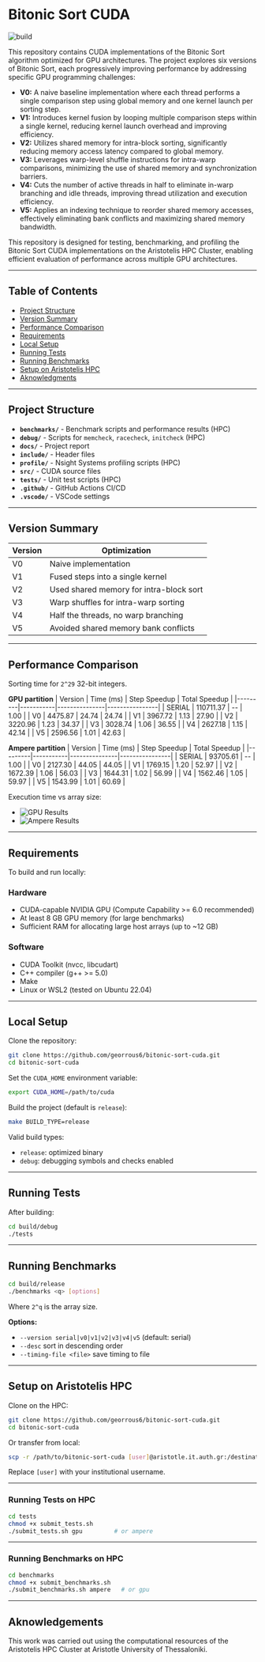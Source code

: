 # Bitonic Sort CUDA

![build](https://github.com/georrous6/bitonic-sort-cuda/actions/workflows/build.yml/badge.svg)


This repository contains CUDA implementations of the Bitonic Sort algorithm optimized for GPU 
architectures. The project explores six versions of Bitonic Sort, each progressively improving 
performance by addressing specific GPU programming challenges:

- **V0:** A naive baseline implementation where each thread performs a single comparison step 
using global memory and one kernel launch per sorting step.
- **V1:** Introduces kernel fusion by looping multiple comparison steps within a single kernel, 
reducing kernel launch overhead and improving efficiency.
- **V2:** Utilizes shared memory for intra-block sorting, significantly reducing memory access 
latency compared to global memory.
- **V3:** Leverages warp-level shuffle instructions for intra-warp comparisons, minimizing the
 use of shared memory and synchronization barriers.
- **V4:** Cuts the number of active threads in half to eliminate in-warp branching and idle 
threads, improving thread utilization and execution efficiency.
- **V5:** Applies an indexing technique to reorder shared memory accesses, effectively 
eliminating bank conflicts and maximizing shared memory bandwidth.

This repository is designed for testing, benchmarking, and profiling the Bitonic Sort CUDA implementations on the Aristotelis HPC Cluster, enabling efficient evaluation of performance across multiple GPU architectures.

---

## Table of Contents

- [Project Structure](#project-structure)
- [Version Summary](#version-summary)
- [Performance Comparison](#performance-comparison)
- [Requirements](#requirements)
- [Local Setup](#local-setup)
- [Running Tests](#running-tests)
- [Running Benchmarks](#running-benchmarks)
- [Setup on Aristotelis HPC](#setup-on-aristotelis-hpc)
- [Aknowledgments](#aknowledgements)

---

## Project Structure

- **`benchmarks/`** - Benchmark scripts and performance results (HPC)
- **`debug/`** - Scripts for `memcheck`, `racecheck`, `initcheck` (HPC)
- **`docs/`** - Project report
- **`include/`** - Header files
- **`profile/`** - Nsight Systems profiling scripts (HPC)
- **`src/`** - CUDA source files
- **`tests/`** - Unit test scripts (HPC)
- **`.github/`** - GitHub Actions CI/CD
- **`.vscode/`** - VSCode settings

---

## Version Summary

| Version | Optimization                            |
|---------|-----------------------------------------|
| V0      | Naive implementation                    |
| V1      | Fused steps into a single kernel        |
| V2      | Used shared memory for intra-block sort |
| V3      | Warp shuffles for intra-warp sorting    |
| V4      | Half the threads, no warp branching     |
| V5      | Avoided shared memory bank conflicts    |

---

## Performance Comparison

Sorting time for `2^29` 32-bit integers.

**GPU partition**
| Version | Time (ms) | Step Speedup | Total Speedup |
|---------|-----------|---------------|----------------|
| SERIAL  | 110711.37 | --            | 1.00           |
| V0      | 4475.87   | 24.74         | 24.74          |
| V1      | 3967.72   | 1.13          | 27.90          |
| V2      | 3220.96   | 1.23          | 34.37          |
| V3      | 3028.74   | 1.06          | 36.55          |
| V4      | 2627.18   | 1.15          | 42.14          |
| V5      | 2596.56   | 1.01          | 42.63          |

**Ampere partition**
| Version | Time (ms) | Step Speedup | Total Speedup |
|---------|-----------|---------------|----------------|
| SERIAL  | 93705.61  | --            | 1.00           |
| V0      | 2127.30   | 44.05         | 44.05          |
| V1      | 1769.15   | 1.20          | 52.97          |
| V2      | 1672.39   | 1.06          | 56.03          |
| V3      | 1644.31   | 1.02          | 56.99          |
| V4      | 1562.46   | 1.05          | 59.97          |
| V5      | 1543.99   | 1.01          | 60.69          |

Execution time vs array size:

- ![GPU Results](benchmarks/results/execution_times_comparison_gpu.png)
- ![Ampere Results](benchmarks/results/execution_times_comparison_ampere.png)

---

## Requirements

To build and run locally:

### Hardware
- CUDA-capable NVIDIA GPU (Compute Capability >= 6.0 recommended)
- At least 8 GB GPU memory (for large benchmarks)
- Sufficient RAM for allocating large host arrays (up to ~12 GB)

### Software
- CUDA Toolkit (nvcc, libcudart)
- C++ compiler (g++ >= 5.0)
- Make
- Linux or WSL2 (tested on Ubuntu 22.04)

---

## Local Setup

Clone the repository:

```bash
git clone https://github.com/georrous6/bitonic-sort-cuda.git
cd bitonic-sort-cuda
```

Set the `CUDA_HOME` environment variable:

```bash
export CUDA_HOME=/path/to/cuda
```

Build the project (default is `release`):

```bash
make BUILD_TYPE=release
```

Valid build types:
- `release`: optimized binary
- `debug`: debugging symbols and checks enabled

---

## Running Tests

After building:

```bash
cd build/debug
./tests
```

---

## Running Benchmarks

```bash
cd build/release
./benchmarks <q> [options]
```

Where `2^q` is the array size.

**Options:**
- `--version serial|v0|v1|v2|v3|v4|v5` (default: serial)
- `--desc` sort in descending order
- `--timing-file <file>` save timing to file

---

## Setup on Aristotelis HPC

Clone on the HPC:

```bash
git clone https://github.com/georrous6/bitonic-sort-cuda.git
cd bitonic-sort-cuda
```

Or transfer from local:

```bash
scp -r /path/to/bitonic-sort-cuda [user]@aristotle.it.auth.gr:/destination/path/
```

Replace `[user]` with your institutional username.

---

### Running Tests on HPC

```bash
cd tests
chmod +x submit_tests.sh
./submit_tests.sh gpu         # or ampere
```

---

### Running Benchmarks on HPC

```bash
cd benchmarks
chmod +x submit_benchmarks.sh
./submit_benchmarks.sh ampere   # or gpu
```

---

## Aknowledgements
This work was carried out using the computational resources of the Aristotelis HPC Cluster 
at Aristotle University of Thessaloniki.

```

